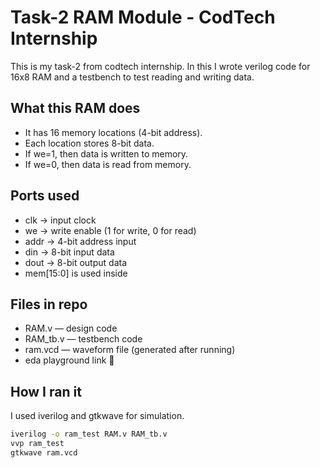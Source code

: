 # Task-2 RAM Module - CodTech Internship

This is my task-2 from codtech internship. In this I wrote verilog code for 16x8 RAM and a testbench to test reading and writing data.

## What this RAM does

- It has 16 memory locations (4-bit address).
- Each location stores 8-bit data.
- If we=1, then data is written to memory.
- If we=0, then data is read from memory.

## Ports used

- clk → input clock
- we → write enable (1 for write, 0 for read)
- addr → 4-bit address input
- din → 8-bit input data
- dout → 8-bit output data
- mem[15:0] is used inside

## Files in repo

- RAM.v — design code
- RAM_tb.v — testbench code
- ram.vcd — waveform file (generated after running)
- eda playground link 🔗

## How I ran it

I used iverilog and gtkwave for simulation.

```bash
iverilog -o ram_test RAM.v RAM_tb.v
vvp ram_test
gtkwave ram.vcd
